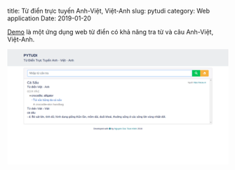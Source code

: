 title: Từ điển trực tuyến Anh-Việt, Việt-Anh 
slug: pytudi 
category: Web application
Date: 2019-01-20

[Demo](https://pytudi.herokuapp.com/) là một ứng dụng web từ điển có khả năng tra từ và câu Anh-Việt, Việt-Anh.

![Image](images/pytudi.png)


